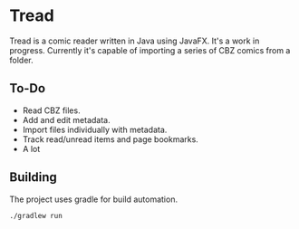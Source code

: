 # Tread
Tread is a comic reader written in Java using JavaFX. It's a work in progress. Currently it's capable of importing a series of CBZ comics from a folder.

## To-Do
- Read CBZ files.
- Add and edit metadata.
- Import files individually with metadata.
- Track read/unread items and page bookmarks.
- A lot

## Building
The project uses gradle for build automation.
```$xslt
./gradlew run
```